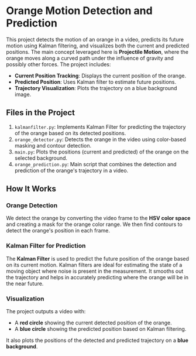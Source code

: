 # Orange Motion Detection and Prediction

This project detects the motion of an orange in a video, predicts its future motion using Kalman filtering, and visualizes both the current and predicted positions. The main concept leveraged here is **Projectile Motion**, where the orange moves along a curved path under the influence of gravity and possibly other forces. The project includes:

- **Current Position Tracking**: Displays the current position of the orange.
- **Predicted Position**: Uses Kalman filter to estimate future positions.
- **Trajectory Visualization**: Plots the trajectory on a blue background image.

## Files in the Project

1. `kalmanfilter.py`: Implements Kalman Filter for predicting the trajectory of the orange based on its detected positions.
2. `orange_detector.py`: Detects the orange in the video using color-based masking and contour detection.
3. `main.py`: Plots the positions (current and predicted) of the orange on the selected background.
4. `orange_prediction.py`: Main script that combines the detection and prediction of the orange's trajectory in a video.

## How It Works

### Orange Detection

We detect the orange by converting the video frame to the **HSV color space** and creating a mask for the orange color range. We then find contours to detect the orange's position in each frame.

### Kalman Filter for Prediction

The **Kalman Filter** is used to predict the future position of the orange based on its current motion. Kalman filters are ideal for estimating the state of a moving object where noise is present in the measurement. It smooths out the trajectory and helps in accurately predicting where the orange will be in the near future.

### Visualization

The project outputs a video with:
- A **red circle** showing the current detected position of the orange.
- A **blue circle** showing the predicted position based on Kalman filtering.

It also plots the positions of the detected and predicted trajectory on a **blue background**.
